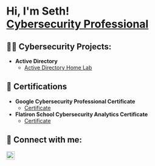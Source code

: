 <h1>Hi, I'm Seth! <br/> <a href="https://www.linkedin.com/in/sethpeaslee/">Cybersecurity Professional</a></h1>

<h2>👨‍💻 Cybersecurity Projects:</h2>

- <b>Active Directory</b>
  - [Active Directory Home Lab](https://github.com/sethpeaslee/LABURL)


<h2>📃 Certifications</h2>

- <b>Google Cybersecurity Professional Certificate</b>
  - [Certificate](https://imgur.com/a/ZxdeYtv)
- <b>Flatiron School Cybersecurity Analytics Certificate</b>
  - [Certificate](https://imgur.com/a/S2HbXGD)

  
<h2> 🤳 Connect with me:</h2>

[<img align="left" alt="JoshMadakor | LinkedIn" width="22px" src="https://cdn.jsdelivr.net/npm/simple-icons@v3/icons/linkedin.svg" />][linkedin]


[linkedin]: https://linkedin.com/in/sethpeaslee

<!--
**sethpeaslee/sethpeaslee** is a ✨ _special_ ✨ repository because its `README.md` (this file) appears on your GitHub profile.

Here are some ideas to get you started:

- 🔭 I’m currently working on ...
- 🌱 I’m currently learning ...
- 👯 I’m looking to collaborate on ...
- 🤔 I’m looking for help with ...
- 💬 Ask me about ...
- 📫 How to reach me: ...
- 😄 Pronouns: ...
- ⚡ Fun fact: ...
-->
